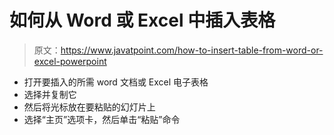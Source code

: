 # 如何从 Word 或 Excel 中插入表格

> 原文：<https://www.javatpoint.com/how-to-insert-table-from-word-or-excel-powerpoint>

*   打开要插入的所需 word 文档或 Excel 电子表格
*   选择并复制它
*   然后将光标放在要粘贴的幻灯片上
*   选择“主页”选项卡，然后单击“粘贴”命令